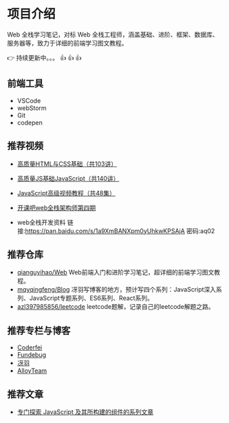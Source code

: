 # 项目介绍

Web 全栈学习笔记，对标 Web 全栈工程师，涵盖基础、进阶、框架、数据库、服务器等，致力于详细的前端学习图文教程。

:point_right: 持续更新中。。。 :thumbsup: :thumbsup: :thumbsup:

## 前端工具

- VSCode
- webStorm
- Git
- codepen

## 推荐视频

* [高质量HTML与CSS基础（共103讲）](https://www.bilibili.com/video/av34069180)

* [高质量JS基础JavaScript（共140讲）](https://www.bilibili.com/video/av34087791)

* [JavaScript高级视频教程（共48集）](https://www.bilibili.com/video/av41708223)

* [开课吧web全栈架构师第四期](https://www.bilibili.com/video/av45459092)

* web全栈开发资料 链接:https://pan.baidu.com/s/1a9XmBANXpm0yUhkwKPSAjA  密码:aq02

## 推荐仓库

* [qianguyihao/Web](https://github.com/qianguyihao/Web) Web前端入门和进阶学习笔记，超详细的前端学习图文教程。
* [mqyqingfeng/Blog](https://github.com/mqyqingfeng/Blog) 冴羽写博客的地方，预计写四个系列：JavaScript深入系列、JavaScript专题系列、ES6系列、React系列。
* [azl397985856/leetcode](https://github.com/azl397985856/leetcode) leetcode题解，记录自己的leetcode解题之路。

## 推荐专栏与博客

* [Coderfei](https://juejin.im/user/5c13283de51d4512410edbfe/activities)
* [Fundebug](https://juejin.im/user/587d9f69b123db4d5e7ed9e3)
* [冴羽](https://juejin.im/user/58e4b9b261ff4b006b3227f4/posts)
* [AlloyTeam](http://www.alloyteam.com/)

## 推荐文章

* [专门探索 JavaScript 及其所构建的组件的系列文章](https://segmentfault.com/a/1190000017352941)
